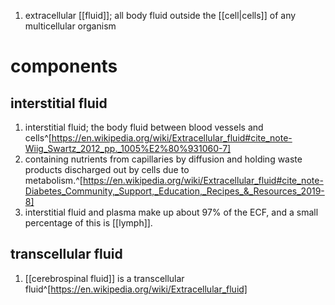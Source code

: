 1. extracellular [[fluid]]; all body fluid outside the [[cell|cells]] of any multicellular organism
# components
## interstitial fluid
1. interstitial fluid; the body fluid between blood vessels and cells^[https://en.wikipedia.org/wiki/Extracellular_fluid#cite_note-Wiig_Swartz_2012_pp._1005%E2%80%931060-7]
2. containing nutrients from capillaries by diffusion and holding waste products discharged out by cells due to metabolism.^[https://en.wikipedia.org/wiki/Extracellular_fluid#cite_note-Diabetes_Community,_Support,_Education,_Recipes_&_Resources_2019-8]
3. interstitial fluid and plasma make up about 97% of the ECF, and a small percentage of this is [[lymph]].
## transcellular fluid
1. [[cerebrospinal fluid]] is a transcellular fluid^[https://en.wikipedia.org/wiki/Extracellular_fluid]
